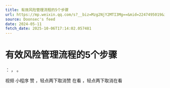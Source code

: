 ```yaml
---
title: 有效风险管理流程的5个步骤
url: https://mp.weixin.qq.com/s?__biz=Mzg2NjY2MTI3Mg==&mid=2247495019&idx=2&sn=7af78c4f1ea513c7622c3021ddc7cce7
source: Doonsec's feed
date: 2024-05-11
fetch_date: 2025-10-06T17:14:02.057481
---
```


# 有效风险管理流程的5个步骤

：
，
。

视频
小程序
赞
，轻点两下取消赞
在看
，轻点两下取消在看